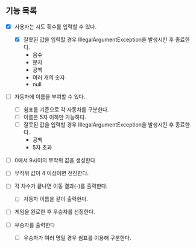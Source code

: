 ## 기능 목록

- [x] 사용자는 시도 횟수를 입력할 수 있다.
    - [x] 잘못된 값을 입력할 경우 IllegalArgumentException을 발생시킨 후 종료한다.
        - 음수
        - 문자
        - 공백
        - 여러 개의 숫자
        - null
- [ ] 자동차에 이름을 부여할 수 있다.
    - [ ] 쉼표를 기준으로 각 자동차를 구분한다.
    - [ ] 이름은 5자 이하만 가능하다.
    - [ ] 잘못된 값을 입력할 경우 IllegalArgumentException을 발생시킨 후 종료한다.
        - 공백
        - 5자 초과

- [ ] 0에서 9사이의 무작위 값을 생성한다
- [ ] 무작위 값이 4 이상이면 전진한다.

- [ ] 각 차수가 끝나면 이동 결과(-)를 출력한다.
    - [ ] 자동차 이름을 같이 출력한다.

- [ ] 게임을 완료한 후 우승자를 선정한다.
- [ ] 우승자를 출력한다
    - [ ] 우승자가 여러 명일 경우 쉼표를 이용해 구분한다.
